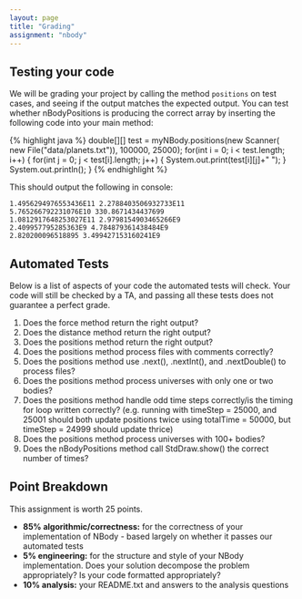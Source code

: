 ```yaml
---
layout: page
title: "Grading"
assignment: "nbody"
---
```


## Testing your code
We will be grading your project by calling the method `positions` on test cases, and seeing if the output matches the expected output. You can test whether nBodyPositions is producing the correct array by inserting the following code into your main method:

{% highlight java %}
  double[][] test = myNBody.positions(new Scanner(
        new File("data/planets.txt")), 100000, 25000);
  for(int i = 0; i < test.length; i++) {
    for(int j = 0; j < test[i].length; j++) {
      System.out.print(test[i][j]+" ");
    }
    System.out.println();
  }
{% endhighlight %}

This should output the following in console:

```
1.4956294976553436E11 2.2788403506932733E11 
5.765266792231076E10 330.8671434437699 
1.0812917648253027E11 2.9798154903465266E9 
2.409957795285363E9 4.784879361438484E9 
2.820200096518895 3.499427153160241E9 
```

## Automated Tests
Below is a list of aspects of your code the automated tests will check. Your code will still be checked by a TA, and passing all these tests does not guarantee a perfect grade. 

<ol>
<li>Does the force method return the right output?</li>
<li>Does the distance method return the right output?</li>
<li>Does the positions method return the right output?</li>
<li>Does the positions method process files with comments correctly?</li>
<li>Does the positions method use .next(), .nextInt(), and .nextDouble() to process files?</li>
<li>Does the positions method process universes with only one or two bodies?</li>
<li>Does the positions method handle odd time steps correctly/is the timing for loop written correctly? (e.g. running with timeStep = 25000, and 25001 should both update positions twice using totalTime = 50000, but timeStep = 24999 should update thrice)</li>
<li>Does the positions method process universes with 100+ bodies?</li>
<li>Does the nBodyPositions method call StdDraw.show() the correct number of times?</li>
</ol>

## Point Breakdown

This assignment is worth 25 points. 
<ul>
<li>	<strong>85% algorithmic/correctness:</strong> for the correctness of your implementation of NBody - based largely on whether it passes our automated tests</li>
<li>	<strong>5% engineering:</strong> for the structure and style of your NBody implementation. Does your solution decompose the problem appropriately? Is your code formatted appropriately?</li> 
<li> <strong>10% analysis:</strong> your README.txt and answers to the analysis questions</li>
</ul>
